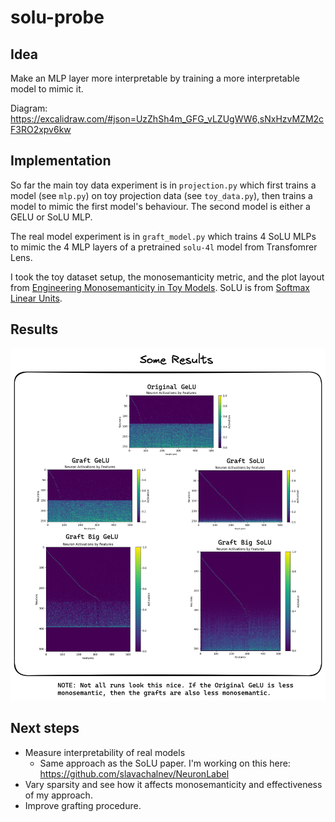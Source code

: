 # solu-probe

## Idea
Make an MLP layer more interpretable by training a more interpretable model to mimic it.

Diagram: https://excalidraw.com/#json=UzZhSh4m_GFG_vLZUgWW6,sNxHzvMZM2cF3RO2xpv6kw

## Implementation
So far the main toy data experiment is in `projection.py` which first trains a model (see `mlp.py`) on toy projection data (see `toy_data.py`), then trains a model to mimic the first model's behaviour. The second model is either a GELU or SoLU MLP.

The real model experiment is in `graft_model.py` which trains 4 SoLU MLPs to mimic the 4 MLP layers of a pretrained `solu-4l` model from Transfomrer Lens.

I took the toy dataset setup, the monosemanticity metric, and the plot layout from [Engineering Monosemanticity in Toy Models](https://arxiv.org/pdf/2211.09169.pdf). SoLU is from [Softmax Linear Units](https://transformer-circuits.pub/2022/solu/index.html).

## Results
![alt text](assets/all_plots.png "One run. Sparse power-law features.")

## Next steps

- Measure interpretability of real models
    - Same approach as the SoLU paper. I'm working on this here: https://github.com/slavachalnev/NeuronLabel
- Vary sparsity and see how it affects monosemanticity and effectiveness of my approach.
- Improve grafting procedure.

